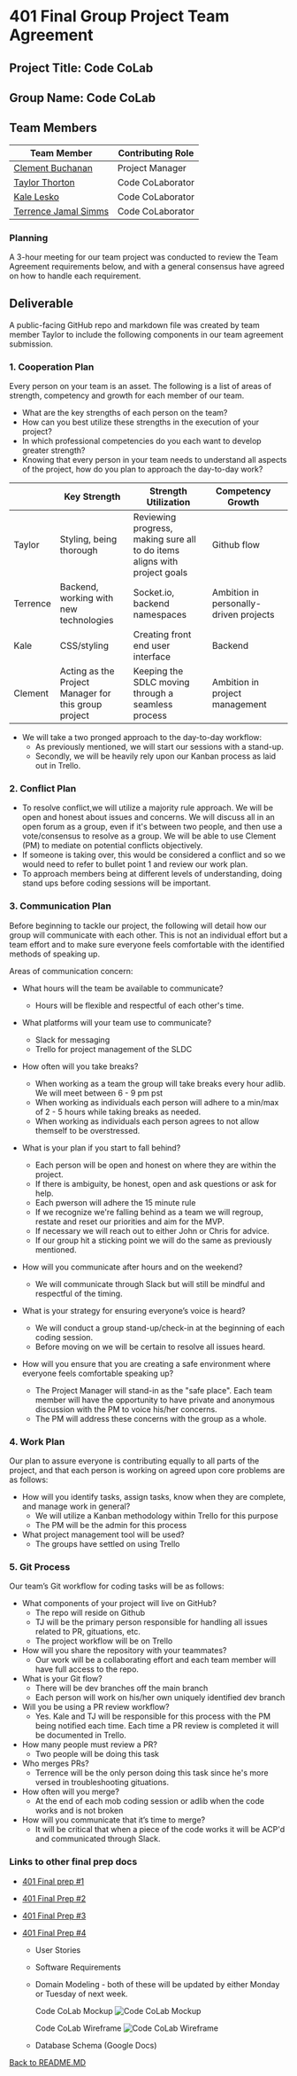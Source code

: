 # 401 Final Group Project Team Agreement

## Project Title: Code CoLab

## Group Name: Code CoLab

## Team Members

| Team Member                                            | Contributing Role |
| ------------------------------------------------------ | ----------------- |
| [Clement Buchanan](https://github.com/ClementBuchanan) | Project Manager   |
| [Taylor Thorton](https://github.com/thornrae)          | Code CoLaborator  |
| [Kale Lesko](https://github.com/Saynka)                | Code CoLaborator  |
| [Terrence Jamal Simms](https://github.com/tjsomega)    | Code CoLaborator  |

### Planning

A 3-hour meeting for our team project was conducted to review the Team Agreement requirements below, and with a general consensus have agreed on how to handle each requirement.

## Deliverable

A public-facing GitHub repo and markdown file was created by team member Taylor to include the following components in our team agreement submission.

### 1. Cooperation Plan

Every person on your team is an asset. The following is a list of areas of strength, competency and growth for each member of our team.

- What are the key strengths of each person on the team?
- How can you best utilize these strengths in the execution of your project?
- In which professional competencies do you each want to develop greater strength?
- Knowing that every person in your team needs to understand all aspects of the project, how do you plan to approach the day-to-day work?

|          | Key Strength                                         | Strength Utilization                                                      | Competency Growth                      |     |
| -------- | ---------------------------------------------------- | ------------------------------------------------------------------------- | -------------------------------------- | --- |
| Taylor   | Styling, being thorough                              | Reviewing progress, making sure all to do items aligns with project goals | Github flow                            |     |
| Terrence | Backend, working with new technologies               | Socket.io, backend namespaces                                             | Ambition in personally-driven projects |     |
| Kale     | CSS/styling                                          | Creating front end user interface                                         | Backend                                |     |
| Clement  | Acting as the Project Manager for this group project | Keeping the SDLC moving through a seamless process                        | Ambition in project management         |     |

- We will take a two pronged approach to the day-to-day workflow:
  - As previously mentioned, we will start our sessions with a stand-up.
  - Secondly, we will be heavily rely upon our Kanban process as laid out in Trello.

### 2. Conflict Plan

- To resolve conflict,we will utilize a majority rule approach. We will be open and honest about issues and concerns. We will discuss all in an open forum as a group, even if it's between two people, and then use a vote/consensus to resolve as a group. We will be able to use Clement (PM) to mediate on potential conflicts objectively.
- If someone is taking over, this would be considered a conflict and so we would need to refer to bullet point 1 and review our work plan.
- To approach members being at different levels of understanding, doing stand ups before coding sessions will be important.

### 3. Communication Plan

Before beginning to tackle our project, the following will detail how our group will communicate with each other. This is not an individual effort but a team effort and to make sure everyone feels comfortable with the identified methods of speaking up.

Areas of communication concern:

- What hours will the team be available to communicate?
  - Hours will be flexible and respectful of each other's time.
- What platforms will your team use to communicate?
  - Slack for messaging
  - Trello for project management of the SLDC
- How often will you take breaks?
  - When working as a team the group will take breaks every hour adlib. We will meet between 6 - 9 pm pst
  - When working as individuals each person will adhere to a min/max of 2 - 5 hours while taking breaks as needed.
  - When working as individuals each person agrees to not allow themself to be overstressed.
- What is your plan if you start to fall behind?

  - Each person will be open and honest on where they are within the project.
  - If there is ambiguity, be honest, open and ask questions or ask for help.
  - Each pwerson will adhere the 15 minute rule
  - If we recognize we're falling behind as a team we will regroup, restate and reset our priorities and aim for the MVP.
  - If necessary we will reach out to either John or Chris for advice.
  - If our group hit a sticking point we will do the same as previously mentioned.

- How will you communicate after hours and on the weekend?
  - We will communicate through Slack but will still be mindful and respectful of the timing.
- What is your strategy for ensuring everyone’s voice is heard?
  - We will conduct a group stand-up/check-in at the beginning of each coding session.
  - Before moving on we will be certain to resolve all issues heard.
- How will you ensure that you are creating a safe environment where everyone feels comfortable speaking up?
  - The Project Manager will stand-in as the "safe place". Each team member will have the opportunity to have private and anonymous discussion with the PM to voice his/her concerns.
  - The PM will address these concerns with the group as a whole.

### 4. Work Plan

Our plan to assure everyone is contributing equally to all parts of the project, and that each person is working on agreed upon core problems are as follows:

- How will you identify tasks, assign tasks, know when they are complete, and manage work in general?
  - We will utilize a Kanban methodology within Trello for this purpose
  - The PM will be the admin for this process
- What project management tool will be used?
  - The groups have settled on using Trello

### 5. Git Process

Our team’s Git workflow for coding tasks will be as follows:

- What components of your project will live on GitHub?
  - The repo will reside on Github
  - TJ will be the primary person responsible for handling all issues related to PR, gituations, etc.
  - The project workflow will be on Trello
- How will you share the repository with your teammates?
  - Our work will be a collaborating effort and each team member will have full access to the repo.
- What is your Git flow?
  - There will be dev branches off the main branch
  - Each person will work on his/her own uniquely identified dev branch
- Will you be using a PR review workflow?
  - Yes. Kale and TJ will be responsible for this process with the PM being notified each time. Each time a PR review is completed it will be documented in Trello.
- How many people must review a PR?
  - Two people will be doing this task
- Who merges PRs?
  - Terrence will be the only person doing this task since he's more versed in troubleshooting gituations.
- How often will you merge?
  - At the end of each mob coding session or adlib when the code works and is not broken
- How will you communicate that it’s time to merge?
  - It will be critical that when a piece of the code works it will be ACP'd and communicated through Slack.

### Links to other final prep docs

- [401 Final prep #1](401_Final_Prep_1.md)
- [401 Final Prep #2](401_Final_Prep_2.md)
- [401 Final Prep #3](401_Final_Prep_3.md)
- [401 Final Prep #4](401_Final_Prep_4.md)

  - User Stories
  - Software Requirements
  - Domain Modeling - both of these will be updated by either Monday or Tuesday of next week.

    Code CoLab Mockup
    ![Code CoLab Mockup](assets/Code_CoLab_Mockup.jpg)

    Code CoLab Wireframe
    ![Code CoLab Wireframe](assets/Code_CoLab_Wireframe.jpg)

  - Database Schema (Google Docs)

[Back to README.MD](../README.MD)
